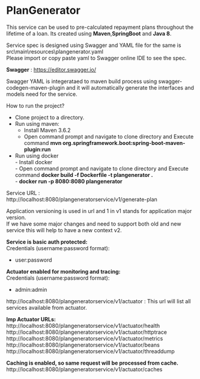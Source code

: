 # PlanGenerator

This service can be used to pre-calculated repayment plans throughout the lifetime of a loan.  Its created using **Maven**,**SpringBoot** and **Java 8**.  

Service spec is designed using Swagger and YAML file for the same is  src\main\resources\plangenerator.yaml  
Please import or copy paste yaml to Swagger online IDE to see the spec.  

**Swagger** : https://editor.swagger.io/    

Swagger YAML is integerataed to maven build process using swagger-codegen-maven-plugin and it will automatically generate the interfaces and models need for the service.      


How to run the project?    

-  Clone project to a directory.  
-  Run using maven:  
      -   Install Maven 3.6.2  
      -   Open command prompt and navigate to clone directory and Execute command **mvn org.springframework.boot:spring-boot-maven-plugin:run** 
- Run using docker  
      -    Install docker  
      -    Open command prompt and navigate to clone directory and Execute command **docker build -f Dockerfile -t plangenerator .**  
      -    **docker run -p 8080:8080 plangenerator**  
      
Service URL :  
http://localhost:8080/plangeneratorservice/v1/generate-plan  

Application versioning is used in url and 1 in v1 stands for application major version.  
If we have some major changes and need to support both old and new service this will help to have a new context v2. 



**Service is basic auth protected:**   
Credentials (username:password format):    
-   user:password     
     
**Actuator enabled for monitoring and tracing:**    
Credentials (username:password format):    
-   admin:admin  


http://localhost:8080/plangeneratorservice/v1/actuator  : This url will list all services available from actuator.  

**Imp Actuator URLs:**   
http://localhost:8080/plangeneratorservice/v1/actuator/health    
http://localhost:8080/plangeneratorservice/v1/actuator/httptrace  
http://localhost:8080/plangeneratorservice/v1/actuator/metrics  
http://localhost:8080/plangeneratorservice/v1/actuator/beans  
http://localhost:8080/plangeneratorservice/v1/actuator/threaddump  

**Caching is enabled, so same request will be processed from cache.**  
http://localhost:8080/plangeneratorservice/v1/actuator/caches  








